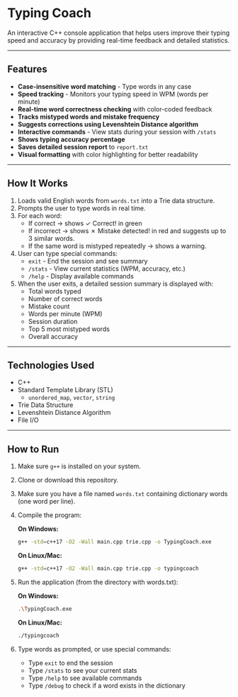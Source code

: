 # Typing Coach

An interactive C++ console application that helps users improve their typing speed and accuracy by providing real-time feedback and detailed statistics.

---

## Features

- **Case-insensitive word matching** - Type words in any case
- **Speed tracking** - Monitors your typing speed in WPM (words per minute)
- **Real-time word correctness checking** with color-coded feedback
- **Tracks mistyped words and mistake frequency**
- **Suggests corrections using Levenshtein Distance algorithm**
- **Interactive commands** - View stats during your session with `/stats`
- **Shows typing accuracy percentage**
- **Saves detailed session report** to `report.txt`
- **Visual formatting** with color highlighting for better readability

---

## How It Works

1. Loads valid English words from `words.txt` into a Trie data structure.
2. Prompts the user to type words in real time.
3. For each word:
   - If correct → shows ✓ Correct! in green
   - If incorrect → shows ✗ Mistake detected! in red and suggests up to 3 similar words.
   - If the same word is mistyped repeatedly → shows a warning.
4. User can type special commands:
   - `exit` - End the session and see summary
   - `/stats` - View current statistics (WPM, accuracy, etc.)
   - `/help` - Display available commands
5. When the user exits, a detailed session summary is displayed with:
   - Total words typed
   - Number of correct words
   - Mistake count
   - Words per minute (WPM)
   - Session duration
   - Top 5 most mistyped words
   - Overall accuracy

---

## Technologies Used

- C++
- Standard Template Library (STL)
  - `unordered_map`, `vector`, `string`
- Trie Data Structure
- Levenshtein Distance Algorithm
- File I/O

---

## How to Run

1. Make sure `g++` is installed on your system.
2. Clone or download this repository.
3. Make sure you have a file named `words.txt` containing dictionary words (one word per line).
4. Compile the program:

   **On Windows:**
   ```bash
   g++ -std=c++17 -O2 -Wall main.cpp trie.cpp -o TypingCoach.exe
   ```

   **On Linux/Mac:**
   ```bash
   g++ -std=c++17 -O2 -Wall main.cpp trie.cpp -o typingcoach
   ```

5. Run the application (from the directory with words.txt):

   **On Windows:**
   ```bash
   .\TypingCoach.exe
   ```

   **On Linux/Mac:**
   ```bash
   ./typingcoach
   ```

6. Type words as prompted, or use special commands:
   - Type `exit` to end the session
   - Type `/stats` to see your current stats
   - Type `/help` to see available commands
   - Type `/debug` to check if a word exists in the dictionary
